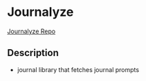 # Journalyze

[Journalyze Repo](https://github.com/jedlr/journalyze)

## Description

* journal library that fetches journal prompts
